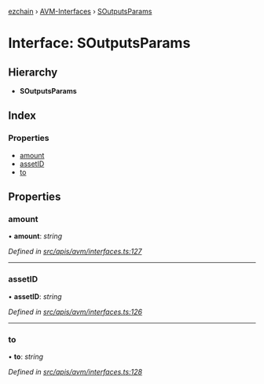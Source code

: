 [ezchain](../README.md) › [AVM-Interfaces](../modules/avm_interfaces.md) › [SOutputsParams](avm_interfaces.soutputsparams.md)

# Interface: SOutputsParams

## Hierarchy

* **SOutputsParams**

## Index

### Properties

* [amount](avm_interfaces.soutputsparams.md#amount)
* [assetID](avm_interfaces.soutputsparams.md#assetid)
* [to](avm_interfaces.soutputsparams.md#to)

## Properties

###  amount

• **amount**: *string*

*Defined in [src/apis/avm/interfaces.ts:127](https://github.com/EZChain-core/ezchainjs/blob/5511161/src/apis/avm/interfaces.ts#L127)*

___

###  assetID

• **assetID**: *string*

*Defined in [src/apis/avm/interfaces.ts:126](https://github.com/EZChain-core/ezchainjs/blob/5511161/src/apis/avm/interfaces.ts#L126)*

___

###  to

• **to**: *string*

*Defined in [src/apis/avm/interfaces.ts:128](https://github.com/EZChain-core/ezchainjs/blob/5511161/src/apis/avm/interfaces.ts#L128)*
